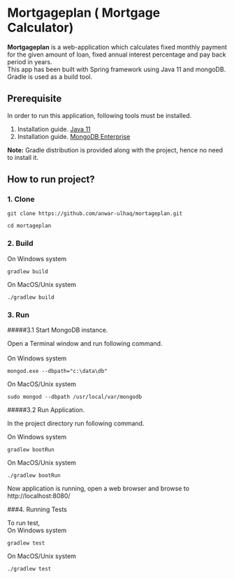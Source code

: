 # Mortgageplan (<!--strong--> **Mortgage Calculator**)

**Mortgageplan** is a web-application which calculates fixed monthly payment for the given amount of loan, fixed annual interest percentage and pay back period in years.  
This app has been built with Spring framework using Java 11 and mongoDB. Gradle is used as a build tool.
## Prerequisite

In order to run this application, following tools must be installed.


1. Installation guide. [Java 11](https://docs.oracle.com/en/java/javase/11/install/overview-jdk-installation.html#GUID-8677A77F-231A-40F7-98B9-1FD0B48C346A)
1. Installation guide. [MongoDB Enterprise](https://docs.mongodb.com/manual/administration/install-enterprise/)

 **Note:** Gradle distribution is provided along with the project, hence no need to install it. 

## How to run project?

### 1. Clone

```
git clone https://github.com/anwar-ulhaq/mortageplan.git
```
```
cd mortageplan
```

### 2. Build
On Windows system
```
gradlew build
```

On MacOS/Unix system
```
./gradlew build
```

### 3. Run  

#####3.1 Start MongoDB instance.

Open a Terminal window and run following command.<br><br>
On Windows system
```
mongod.exe --dbpath="c:\data\db"
```
On MacOS/Unix system

```
sudo mongod --dbpath /usr/local/var/mongodb
```  

#####3.2 Run Application.

In the project directory run following command.

On Windows system
```
gradlew bootRun
```

On MacOS/Unix system
```
./gradlew bootRun
```  

Now application is running, open a web browser and browse to http://localhost:8080/
  
###4. Running Tests

To run test,  
On Windows system
```
gradlew test
```

On MacOS/Unix system
```
./gradlew test
```